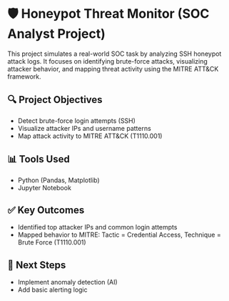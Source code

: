# 🛡️ Honeypot Threat Monitor (SOC Analyst Project)

This project simulates a real-world SOC task by analyzing SSH honeypot attack logs. It focuses on identifying brute-force attacks, visualizing attacker behavior, and mapping threat activity using the MITRE ATT&CK framework.

## 🔍 Project Objectives
- Detect brute-force login attempts (SSH)
- Visualize attacker IPs and username patterns
- Map attack activity to MITRE ATT&CK (T1110.001)

## 📊 Tools Used
- Python (Pandas, Matplotlib)
- Jupyter Notebook

## ✅ Key Outcomes
- Identified top attacker IPs and common login attempts
- Mapped behavior to MITRE: Tactic = Credential Access, Technique = Brute Force (T1110.001)

## 🧠 Next Steps
- Implement anomaly detection (AI)
- Add basic alerting logic
